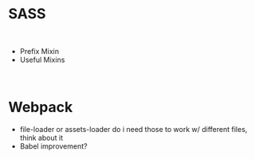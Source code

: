 # SASS
<br>

- Prefix Mixin
- Useful Mixins

<br>

# Webpack

- file-loader or assets-loader do i need those to work w/ different files, think about it
- Babel improvement?
